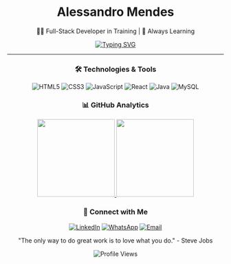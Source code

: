 <div align="center">
  <h1>Alessandro Mendes</h1>
  <p>👨‍💻 Full-Stack Developer in Training | 🌱 Always Learning</p>
  
  [![Typing SVG](https://readme-typing-svg.herokuapp.com?font=Inter&size=22&duration=3000&pause=1000&color=3B82F6&center=true&vCenter=true&width=435&lines=Front-End+Development;Java+Development;Systems+Development)](https://git.io/typing-svg)
</div>

---

<div align="center">
  <h3>🛠️ Technologies & Tools</h3>
  
  ![HTML5](https://img.shields.io/badge/HTML5-black?style=flat-square&logo=html5)
  ![CSS3](https://img.shields.io/badge/CSS3-black?style=flat-square&logo=css3&logoColor=1572B6)
  ![JavaScript](https://img.shields.io/badge/JavaScript-black?style=flat-square&logo=javascript)
  ![React](https://img.shields.io/badge/React-black?style=flat-square&logo=react)
  ![Java](https://img.shields.io/badge/Java-black?style=flat-square&logo=openjdk)
  ![MySQL](https://img.shields.io/badge/MySQL-black?style=flat-square&logo=mysql)
</div>

<div align="center">
  <h3>📊 GitHub Analytics</h3>
  
  <a href="https://github.com/AlessandroMendesS">
    <img height="180em" src="https://github-readme-stats.vercel.app/api?username=AlessandroMendesS&show_icons=true&theme=tokyonight&hide_border=true&include_all_commits=true&count_private=true"/>
    <img height="180em" src="https://github-readme-streak-stats.herokuapp.com/?user=AlessandroMendesS&theme=tokyonight&hide_border=true"/>
  </a>
</div>

<div align="center">
  <h3>🤝 Connect with Me</h3>
  
  [![LinkedIn](https://img.shields.io/badge/LinkedIn-black?style=for-the-badge&logo=linkedin&logoColor=0A66C2)](https://www.linkedin.com/in/alessandro-mendes-925621311/)
  [![WhatsApp](https://img.shields.io/badge/WhatsApp-black?style=for-the-badge&logo=whatsapp)](https://wa.me/5519992874556)
  [![Email](https://img.shields.io/badge/Email-black?style=for-the-badge&logo=gmail)](mailto:alessandro.mendes123z@gmail.com)
</div>

<div align="center">
  <p>"The only way to do great work is to love what you do." - Steve Jobs</p>
  
  ![Profile Views](https://komarev.com/ghpvc/?username=AlessandroMendesS&style=flat-square&color=3B82F6)
</div>
